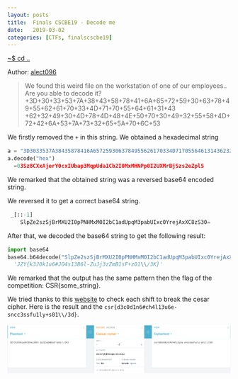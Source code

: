 ```yaml
---
layout: posts
title:  Finals CSCBE19 - Decode me
date:   2019-03-02
categories: [CTFs, finalscscbe19]
---
```


[~$ cd ..](/ctfs/finalscscbe19/2019/03/02/index.html)

Author: [alect096](https://alect096.github.io/CTFs/CSCBE2019/pre-finals_friday/friday_afternoon/decode_me/)

> We found this weird file on the workstation of one of our employees.. Are you able to decode it?
> +3D+30+33+53+7A+38+43+58+78+41+6A+65+72+59+30+63+78+49+55+62+61+70+33+4D+71+70+55+64+61+31+43
> +62+32+49+30+4D+78+4D+48+4E+50+70+30+49+32+55+58+4D+72+42+6A+53+7A+73+32+65+5A+70+6C+53

We firstly removed the `+` in this string. We obtained a hexadecimal string


```python
a = "3D3033537A38435878416A6572593063784955626170334D71705564613143623249304D784D484E507030493255584D72426A537A7332655A706C53"
a.decode("hex")
  =03Sz8CXxAjerY0cxIUbap3MqpUda1Cb2I0MxMHNPp0I2UXMrBjSzs2eZplS
```

We remarked that the obtained string was a reversed base64 encoded string.

We reversed it to get a correct base64 string.

```python
 _[::-1]
	SlpZe2szSjBrMXU2I0pPNHMxM0I2bC1adUpqM3pabUIxc0YrejAxXC8zS30=
```

After that, we decoded the base64 string to get the following result:

```python
import base64
base64.b64decode("SlpZe2szSjBrMXU2I0pPNHMxM0I2bC1adUpqM3pabUIxc0YrejAxXC8zS30=")
  'JZY{k3J0k1u6#JO4s13B6l-ZuJj3zZmB1sF+z01\\/3K}'
```

We remarked that the output has the same pattern then the flag of the competition: CSR{some_string}.

We tried thanks to this [website](https://cryptii.com/pipes/caesar-cipher) to check each shift to break the cesar cipher.
Here is the result and the `csr{d3c0d1n6#ch4l13u6e-sncc3ssfu1ly+s01\\/3d}`.

![shift and result](/assets/res/CTFs/finalscscbe19/decode_me/result.png)
